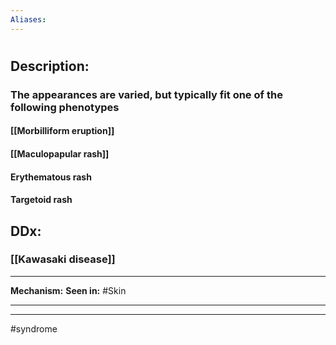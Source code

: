 ```yaml
---
Aliases:
---
```

# 
## Description:
### The appearances are varied, but typically fit one of the following phenotypes 
#### [[Morbilliform eruption]]
#### [[Maculopapular rash]]
#### Erythematous rash
#### Targetoid rash
## DDx:
### [[Kawasaki disease]]

---
**Mechanism:**
**Seen in:** #Skin 

---


---
#syndrome 